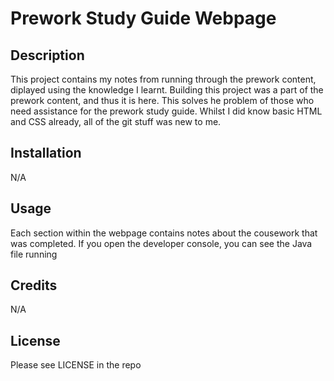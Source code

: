 # Prework Study Guide Webpage

## Description

This project contains my notes from running through the prework content, diplayed using the knowledge I learnt.
Building this project was a part of the prework content, and thus it is here.
This solves he problem of those who need assistance for the prework study guide.
Whilst I did know basic HTML and CSS already, all of the git stuff was new to me.

## Installation

N/A

## Usage

Each section within the webpage contains notes about the cousework that was completed. If you open the developer console, you can see the Java file running

## Credits

N/A

## License

Please see LICENSE in the repo
